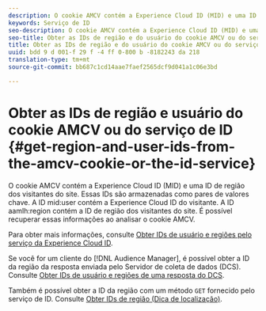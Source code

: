 ```yaml
---
description: O cookie AMCV contém a Experience Cloud ID (MID) e uma ID de região dos visitantes do site. Essas IDs são armazenadas como pares de valores chave. A ID de usuário mid contém a Experience Cloud ID do visitante. A ID aamlh contém a ID de região dos visitantes do site. É possível recuperar essas informações ao analisar o cookie AMCV.
keywords: Serviço de ID
seo-description: O cookie AMCV contém a Experience Cloud ID (MID) e uma ID de região dos visitantes do site. Essas IDs são armazenadas como pares de valores chave. A ID de usuário mid contém a Experience Cloud ID do visitante. A ID aamlh contém a ID de região dos visitantes do site. É possível recuperar essas informações ao analisar o cookie AMCV.
seo-title: Obter as IDs de região e do usuário do cookie AMCV ou do serviço de ID
title: Obter as IDs de região e do usuário do cookie AMCV ou do serviço de ID
uuid: bdd 9 d 001-f 29 f -4 ff 0-800 b -8182243 da 218
translation-type: tm+mt
source-git-commit: bb687c1cd14aae7faef2565dcf9d041a1c06e3bd

---
```



# Obter as IDs de região e usuário do cookie AMCV ou do serviço de ID {#get-region-and-user-ids-from-the-amcv-cookie-or-the-id-service}

O cookie AMCV contém a Experience Cloud ID (MID) e uma ID de região dos visitantes do site. Essas IDs são armazenadas como pares de valores chave. A ID mid:user contém a Experience Cloud ID do visitante. A ID aamlh:region contém a ID de região dos visitantes do site. É possível recuperar essas informações ao analisar o cookie AMCV.

Para obter mais informações, consulte [Obter IDs de usuário e regiões pelo serviço da Experience Cloud ID](https://marketing.adobe.com/resources/help/en_US/aam/dcs-mcid-ids.html).

Se você for um cliente do [!DNL Audience Manager], é possível obter a ID da região da resposta enviada pelo Servidor de coleta de dados (DCS). Consulte [Obter IDs de usuário e regiões de uma resposta do DCS](https://marketing.adobe.com/resources/help/en_US/aam/dcs-aam-ids.html).

Também é possível obter a ID da região com um método `GET` fornecido pelo serviço de ID. Consulte [Obter IDs de região (Dica de localização)](../mcvid-library/mcvid-get-set/mcvid-getlocationhint.md#reference-a761030ff06c4439946bb56febf42d4c).
